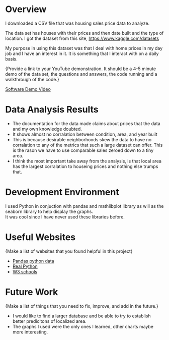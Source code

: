 # Overview

I downloaded a CSV file that was housing sales price data to analyze. 

The data set has houses with their prices and then date built and the type of location. I got the dataset from this site,  https://www.kaggle.com/datasets

My purpose in using this dataset was that I deal with home prices in my day job and I have an interest in it. It is something that I interact with on a daily basis. 

{Provide a link to your YouTube demonstration.  It should be a 4-5 minute demo of the data set, the questions and answers, the code running and a walkthrough of the code.}

[Software Demo Video](http://youtube.link.goes.here)

# Data Analysis Results

* The documentation for the data made claims about prices that the data and my own knowledge doubted.
* It shows almost no corralation between condition, area, and year built
* This is because desirable neighborhoods skew the data to have no corralation to any of the metrics that such a large dataset can offer. This is the rason we have to use comparable sales zeroed down to a tiny area. 
* I think the most important take away from the analysis, is that local area has the largest corralation to houseing prices and nothing else trumps that. 


# Development Environment

I used Python in conjuction with pandas and mathlibplot library as will as the seaborn library to help display the graphs. \
It was cool since I have never used these libraries before.

# Useful Websites

{Make a list of websites that you found helpful in this project}
* [Pandas python data](https://pandas.pydata.org/docs/getting_started/intro_tutorials/04_plotting.html)
* [Real Python](https://realpython.com/pandas-plot-python/)
* [W3 schools](https://www.w3schools.com/python/pandas/pandas_plotting.asp)

# Future Work

{Make a list of things that you need to fix, improve, and add in the future.}
* I would like to find a larger database and be able to try to establish better predicitons of localized area. 
* The graphs I used were the only ones I learned, other charts maybe more interesting.
